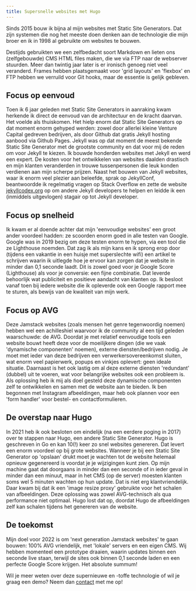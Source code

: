 ```yaml
---
title: Supersnelle websites met Hugo
---
```


Sinds 2015 bouw ik bijna al mijn websites met Static Site Generators. Dat zijn systemen die nog het meeste doen denken aan de technologie die mijn broer en ik in 1998 al gebruikte om websites te bouwen. 

Destijds gebruikten we een zelfbedacht soort Markdown en lieten ons (zelfgebouwde) CMS HTML files maken, die we via FTP naar de webserver stuurden. Meer dan twintig jaar later is er ironisch genoeg niet veel veranderd. Frames hebben plaatsgemaakt voor 'grid layouts' en 'flexbox' en FTP hebben we verruild voor Git hooks, maar de essentie is gelijk gebleven.

## Focus op eenvoud

Toen ik 6 jaar geleden met Static Site Generators in aanraking kwam herkende ik direct de eenvoud van de architectuur en de kracht daarvan. Het voelde als thuiskomen. Het hielp enorm dat Static Site Generators op dat moment enorm gehyped werden: zowel door allerlei kleine Venture Capital gedreven bedrijven, als door Github dat gratis Jekyll hosting aanbood via Github Pages. Jekyll was op dat moment de meest bekende Static Site Generator met de grootste community en dat voor mij de reden om voor Jekyll te kiezen. Ik bouwde honderden websites met Jekyll en werd een expert. De kosten voor het ontwikkelen van websites daalden drastisch en mijn klanten veranderden in trouwe tussenpersonen die leuk konden verdienen aan mijn scherpe prijzen. Naast het bouwen van Jekyll websites, waar ik enorm veel plezier aan beleefde, sprak op JekyllConf, beantwoordde ik regelmatig vragen op Stack Overflow en zette de website [jekyllcodex.org](https://jekyllcodex.org) op om andere Jekyll developers te helpen en leidde ik een (inmiddels uitgevlogen) stagair op tot Jekyll developer. 

## Focus op snelheid

Ik kwam er al doende achter dat mijn 'eenvoudige websites' een groot ander voordeel hadden: ze scoorden enorm goed in alle testen van Google. Google was in 2019 bezig om deze testen enorm te hypen, via een tool die ze Lighthouse noemden. Dat zag ik als mijn kans en ik sprong erop door (tijdens een vakantie in een huisje met superslechte wifi) een artikel te schrijven waarin ik uitlegde hoe je ervoor kan zorgen dat je website in minder dan 0,1 seconde laadt. Dit is zowel goed voor je Google Score (Lighthouse) als voor je conversie: een fijne combinatie. Dat leverde behoorlijk wat publiciteit en positieve aandacht van klanten op. Ik besloot vanaf toen bij iedere website die ik opleverde ook een Google rapport mee te sturen, als bewijs van de kwaliteit van mijn werk.

## Focus op AVG

Deze Jamstack websites (zoals mensen het genre tegenwoordig noemen) hebben wel een achilleshiel waarvoor ik de community al een tijd geleden waarschuwde: de AVG. Doordat je met relatief eenvoudige tools een website bouwt heeft deze voor de moeilijkere dingen (die we vaak 'dynamische componenten' noemen), externe diensten/bedrijven nodig. Je moet met ieder van deze bedrijven een verwerkersovereenkomst sluiten, wat enorm veel papierwerk, popups en vinkjes oplevert: geen ideale situatie. Daarnaast is het ook lastig om al deze externe diensten 'redundant' (dubbel) uit te voeren, wat voor belangrijke websites ook een probleem is. Als oplossing heb ik mij als doel gesteld deze dynamische componenten zelf te ontwikkelen en samen met de website aan te bieden. Ik ben begonnen met Instagram afbeeldingen, maar heb ook plannen voor een 'form handler' voor bestel- en contactformulieren. 

## De overstap naar Hugo

In 2021 heb ik ook besloten om eindelijk (na een eerdere poging in 2017) over te stappen naar Hugo, een andere Static Site Generator. Hugo is geschreven in Go en kan 10(!) keer zo snel websites genereren. Dat levert een enorm voordeel op bij grote websites. Wanneer je bij een Static Site Generator op 'opslaan' drukt moet je wachten tot de website helemaal opnieuw gegenereerd is voordat je je wijzigingen kunt zien. Op mijn machine gaat dat doorgaans in minder dan een seconde of in ieder geval in minder dan een minuut, maar in het CMS (op de server) moesten klanten soms wel 5 minuten wachten op hun update. Dat is niet erg klantvriendelijk. Daar kwam bij dat ik een 'image resize proxy' gebruikte voor het schalen van afbeeldingen. Deze oplossing was zowel AVG-technisch als qua performance niet optimaal. Hugo lost dat op, doordat Hugo de afbeeldingen zelf kan schalen tijdens het genereren van de website.

## De toekomst

Mijn doel voor 2022 is om 'next generation Jamstack websites' te gaan bouwen: 100% AVG vriendelijk, met 'lokale' servers en een eigen CMS. Wij hebben momenteel een prototype draaien, waarin updates binnen een seconde live staan, terwijl de sites ook binnen 0,1 seconde laden en een perfecte Google Score krijgen. Het absolute summum! 

Wil je meer weten over deze supernieuwe en -toffe technologie of wil je graag een demo? Neem dan [contact](/nl/contact) met me op!